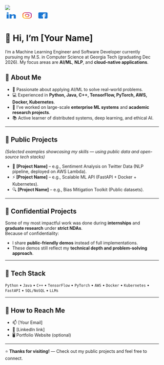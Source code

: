 

<div>
  <a href="https://git.io/typing-svg">
    <img src="https://readme-typing-svg.herokuapp.com/?lines=Hello,+There!+👋;This+is+Gagana+Dhanakoti........;Nice+to+meet+you!&color=8D139C&size=30">
  </a>
</div>

<a href="https://www.linkedin.com/in/gaganadhanakoti/" target="_blank">
<img src="https://github.com/GaganaDhanakoti/GaganaDhanakoti/blob/main/Images/Icon/Social/linked-in.svg" alt="Gagana Dhanakoti" height="20" width="30" style= "display: inline-block; margin: 5px;" /></a>
&nbsp;
<a href="https://www.instagram.com/gaganadhanakoti/" target="_blank">
<img src="https://github.com/GaganaDhanakoti/GaganaDhanakoti/blob/main/Images/Icon/Social/instagram.svg" alt="gaganadhanakoti" height="20" width="30" style= "display: inline-block; margin: 5px;"/></a>
&nbsp;
<a href="https://www.facebook.com/profile.php?id=100011399682891" target="_blank">
<img src="https://github.com/GaganaDhanakoti/GaganaDhanakoti/blob/main/Images/Icon/Social/facebook.svg" alt="gaganadhanakoti" height="20" width="30" style= "display: inline-block; margin: 5px;"/></a>
&nbsp;

# 👋 Hi, I’m [Your Name]

I’m a Machine Learning Engineer and Software Developer currently pursuing my M.S. in Computer Science at Georgia Tech (graduating Dec 2026). My focus areas are **AI/ML**, **NLP**, and **cloud-native applications**.


## 🔹 About Me
- 🌱 Passionate about applying AI/ML to solve real-world problems.
- 💻 Experienced in **Python, Java, C++, TensorFlow, PyTorch, AWS, Docker, Kubernetes**.
- 🤝 I’ve worked on large-scale **enterprise ML systems** and **academic research projects**.
- 📚 Active learner of distributed systems, deep learning, and ethical AI.

---

## 🔹 Public Projects
*(Selected examples showcasing my skills — using public data and open-source tech stacks)*  
- 🧠 **[Project Name]** – e.g., Sentiment Analysis on Twitter Data (NLP pipeline, deployed on AWS Lambda).  
- ⚡ **[Project Name]** – e.g., Scalable ML API (FastAPI + Docker + Kubernetes).  
- 🔍 **[Project Name]** – e.g., Bias Mitigation Toolkit (Public datasets).  

---

## 🔹 Confidential Projects
Some of my most impactful work was done during **internships** and **graduate research** under **strict NDAs**.  
Because of confidentiality:  
- I share **public-friendly demos** instead of full implementations.  
- These demos still reflect my **technical depth and problem-solving approach**.  

---

## 🔹 Tech Stack
`Python` • `Java` • `C++` • `TensorFlow` • `PyTorch` • `AWS` • `Docker` • `Kubernetes` • `FastAPI` • `SQL/NoSQL` • `LLMs`

---

## 🔹 How to Reach Me
- 📫 [Your Email]  
- 💼 [LinkedIn link]  
- 🖥️ Portfolio Website (optional)

---

⭐ **Thanks for visiting!** — Check out my public projects and feel free to connect.




<!--
**GaganaDhanakoti/GaganaDhanakoti** is a ✨ _special_ ✨ repository because its `README.md` (this file) appears on your GitHub profile.

Here are some ideas to get you started:

- 🔭 I’m currently working on ...
- 🌱 I’m currently learning ...
- 👯 I’m looking to collaborate on ...
- 🤔 I’m looking for help with ...
- 💬 Ask me about ...
- 📫 How to reach me: ...
- 😄 Pronouns: ...
- ⚡ Fun fact: ...
-->
